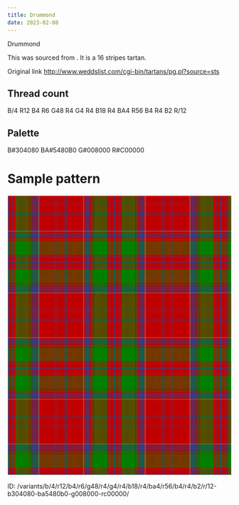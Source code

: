 ```yaml
---
title: Drummond
date: 2023-02-08
---
```

Drummond

This was sourced from <no value>.  It is a 16 stripes tartan.

Original link http://www.weddslist.com/cgi-bin/tartans/pg.pl?source=sts

## Thread count
B/4 R12 B4 R6 G48 R4 G4 R4 B18 R4 BA4 R56 B4 R4 B2 R/12

## Palette
B#304080 BA#5480B0 G#008000 R#C00000

# Sample pattern

![Tartan detail](tartan.png "B/4 R12 B4 R6 G48 R4 G4 R4 B18 R4 BA4 R56 B4 R4 B2 R/12 tartan")

ID: /variants/b/4/r12/b4/r6/g48/r4/g4/r4/b18/r4/ba4/r56/b4/r4/b2/r/12-b304080-ba5480b0-g008000-rc00000/